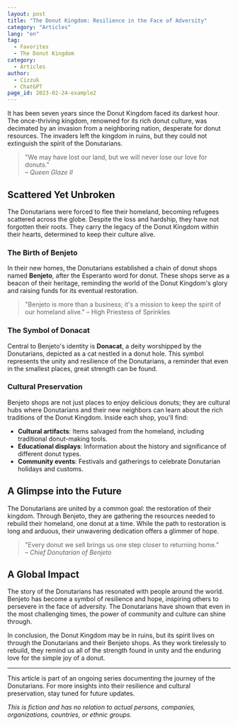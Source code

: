 ```yaml
---
layout: post
title: "The Donut Kingdom: Resilience in the Face of Adversity"
category: "Articles"
lang: "en"
tag:
  - Favorites
  - The Donut Kingdom
category: 
  - Articles
author:
  - Cizzuk
  - ChatGPT
page_id: 2023-02-24-example2
---
```


It has been seven years since the Donut Kingdom faced its darkest hour. The once-thriving kingdom, renowned for its rich donut culture, was decimated by an invasion from a neighboring nation, desperate for donut resources. The invaders left the kingdom in ruins, but they could not extinguish the spirit of the Donutarians.

> "We may have lost our land, but we will never lose our love for donuts."  
> *– Queen Glaze Ⅱ*

## Scattered Yet Unbroken

The Donutarians were forced to flee their homeland, becoming refugees scattered across the globe. Despite the loss and hardship, they have not forgotten their roots. They carry the legacy of the Donut Kingdom within their hearts, determined to keep their culture alive.

### The Birth of Benjeto

In their new homes, the Donutarians established a chain of donut shops named **Benjeto**, after the Esperanto word for donut. These shops serve as a beacon of their heritage, reminding the world of the Donut Kingdom's glory and raising funds for its eventual restoration.

> "Benjeto is more than a business; it's a mission to keep the spirit of our homeland alive." – High Priestess of Sprinkles

### The Symbol of Donacat

Central to Benjeto's identity is **Donacat**, a deity worshipped by the Donutarians, depicted as a cat nestled in a donut hole. This symbol represents the unity and resilience of the Donutarians, a reminder that even in the smallest places, great strength can be found.

### Cultural Preservation

Benjeto shops are not just places to enjoy delicious donuts; they are cultural hubs where Donutarians and their new neighbors can learn about the rich traditions of the Donut Kingdom. Inside each shop, you'll find:

- **Cultural artifacts**: Items salvaged from the homeland, including traditional donut-making tools.
- **Educational displays**: Information about the history and significance of different donut types.
- **Community events**: Festivals and gatherings to celebrate Donutarian holidays and customs.

## A Glimpse into the Future

The Donutarians are united by a common goal: the restoration of their kingdom. Through Benjeto, they are gathering the resources needed to rebuild their homeland, one donut at a time. While the path to restoration is long and arduous, their unwavering dedication offers a glimmer of hope.

> "Every donut we sell brings us one step closer to returning home."  
> *– Chief Donutarian of Benjeto*

## A Global Impact

The story of the Donutarians has resonated with people around the world. Benjeto has become a symbol of resilience and hope, inspiring others to persevere in the face of adversity. The Donutarians have shown that even in the most challenging times, the power of community and culture can shine through.

In conclusion, the Donut Kingdom may be in ruins, but its spirit lives on through the Donutarians and their Benjeto shops. As they work tirelessly to rebuild, they remind us all of the strength found in unity and the enduring love for the simple joy of a donut.

---

This article is part of an ongoing series documenting the journey of the Donutarians. For more insights into their resilience and cultural preservation, stay tuned for future updates.

<i>This is fiction and has no relation to actual persons, companies, organizations, countries, or ethnic groups.</i>
